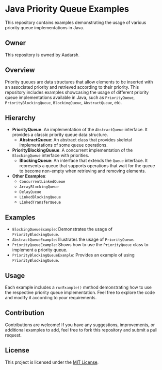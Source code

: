 # Java Priority Queue Examples

This repository contains examples demonstrating the usage of various priority queue implementations in Java.

## Owner

This repository is owned by Aadarsh.

## Overview

Priority queues are data structures that allow elements to be inserted with an associated priority and retrieved according to their priority. This repository includes examples showcasing the usage of different priority queue implementations available in Java, such as `PriorityQueue`, `PriorityBlockingQueue`, `BlockingQueue`, `AbstractQueue`, etc.

## Hierarchy

- **PriorityQueue**: An implementation of the `AbstractQueue` interface. It provides a classic priority queue data structure.
  - **AbstractQueue**: An abstract class that provides skeletal implementations of some queue operations.
- **PriorityBlockingQueue**: A concurrent implementation of the `BlockingQueue` interface with priorities.
  - **BlockingQueue**: An interface that extends the `Queue` interface. It represents a queue that supports operations that wait for the queue to become non-empty when retrieving and removing elements.
- **Other Examples**:
  - `ConcurrentLinkedQueue`
  - `ArrayBlockingQueue`
  - `DelayQueue`
  - `LinkedBlockingQueue`
  - `LinkedTransferQueue`

## Examples

- `BlockingQueueExample`: Demonstrates the usage of `PriorityBlockingQueue`.
- `AbstractQueueExample`: Illustrates the usage of `PriorityQueue`.
- `PriorityQueueExample`: Shows how to use the `PriorityQueue` class to implement a priority queue.
- `PriorityBlockingQueueExample`: Provides an example of using `PriorityBlockingQueue`.

## Usage

Each example includes a `runExample()` method demonstrating how to use the respective priority queue implementation. Feel free to explore the code and modify it according to your requirements.

## Contribution

Contributions are welcome! If you have any suggestions, improvements, or additional examples to add, feel free to fork this repository and submit a pull request.

## License

This project is licensed under the [MIT License](LICENSE).
